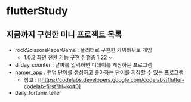 # flutterStudy
## 지금까지 구현한 미니 프로젝트 목록
- rockScissorsPaperGame : 플러터로 구현한 가위바위보 게임
    - 1.0.2 화면 전환 기능 구현 진행중 1.22 ~
- d_day_counter : 날짜를 입력하면 디데이를 계산하는 프로그램
- namer_app : 랜덤 단어를 생성하고 좋아하는 단어를 저장할 수 있는 프로그램
  - 참고 : [!https://codelabs.developers.google.com/codelabs/flutter-codelab-first?hl=ko#0]
- daily_fortune_teller 
